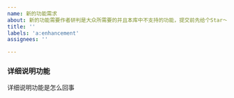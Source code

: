 ```yaml
---
name: 新的功能需求
about: 新的功能需要作者研判是大众所需要的并且本库中不支持的功能，提交前先给个Star～吧，你的支持才能让作者有足够的动力去维护这个项目
title: ''
labels: 'a:enhancement'
assignees: ''

---
```


### 详细说明功能
详细说明功能是怎么回事



